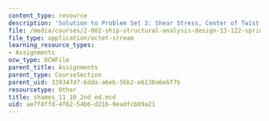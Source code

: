 ```yaml
---
content_type: resource
description: 'Solution to Problem Set 3: Shear Stress, Center of Twist'
file: /media/courses/2-082-ship-structural-analysis-design-13-122-spring-2003/ae7f8ffd4f6254b6d2160eadfcb89a21_shames_11_10_2nd_ed.mcd
file_type: application/octet-stream
learning_resource_types:
- Assignments
ocw_type: OCWFile
parent_title: Assignments
parent_type: CourseSection
parent_uid: 339347d7-6dda-a6eb-56b2-e6130a6e6f7b
resourcetype: Other
title: shames_11_10_2nd_ed.mcd
uid: ae7f8ffd-4f62-54b6-d216-0eadfcb89a21
---
```

